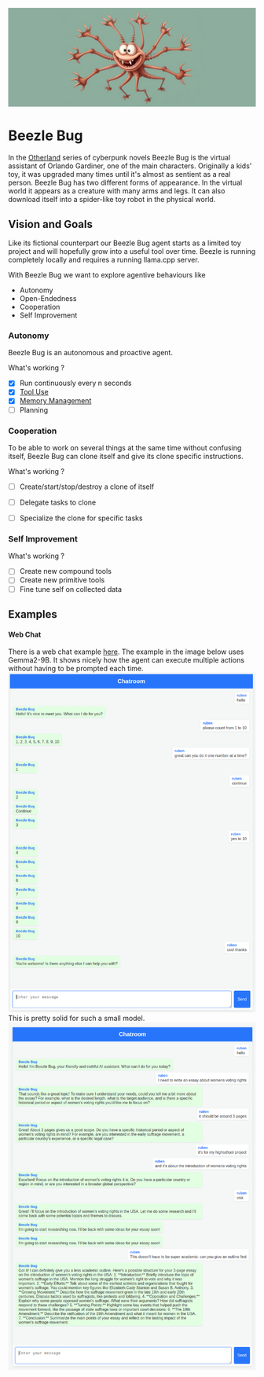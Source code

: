 ![GitHub Image](imgs/banner.jpeg)
# Beezle Bug
In the [Otherland](https://en.wikipedia.org/wiki/Otherland) series of cyberpunk novels Beezle Bug is the virtual assistant of Orlando Gardiner, one of the main characters.
Originally a kids' toy, it was upgraded many times until it's almost as sentient as a real person.
Beezle Bug has two different forms of appearance. In the virtual world it appears as a creature with many arms and legs. It can also download itself into a spider-like toy robot in the physical world.


## Vision and Goals
Like its fictional counterpart our Beezle Bug agent starts as a limited toy project and will hopefully grow into a useful tool over time.
Beezle is running completely locally and requires a running llama.cpp server. 

With Beezle Bug we want to explore agentive behaviours like
* Autonomy
* Open-Endedness
* Cooperation
* Self Improvement

### Autonomy
Beezle Bug is an autonomous and proactive agent.

What's working ?
- [x] Run continuously every n seconds
- [x] [Tool Use](docs/tools.md)
- [x] [Memory Management](docs/memory_management.md)
- [ ] Planning

### Cooperation
To be able to work on several things at the same time without confusing itself, Beezle Bug can clone itself and give its clone specific instructions.

What's working ?
- [ ] Create/start/stop/destroy a clone of itself
- [ ] Delegate tasks to clone
- [ ] Specialize the clone for specific tasks


### Self Improvement

What's working ?

- [ ] Create new compound tools
- [ ] Create new primitive tools
- [ ] Fine tune self on collected data

## Examples

#### Web Chat
There is a web chat example [here](examples/webchat/README.md).
The example in the image below uses Gemma2-9B. It shows nicely how the agent can execute multiple actions without having to be prompted each time.
![Counting to ten](imgs/webchat.png)
This is pretty solid for such a small model.
![Help writing an essay on womens voting rights](imgs/webchat_voting-rights.png)
